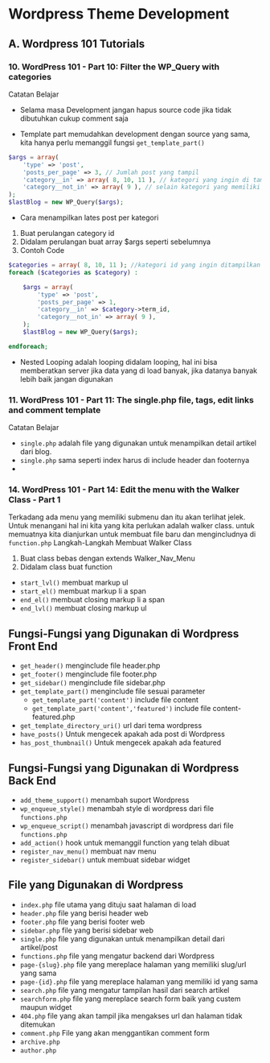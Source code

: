 # Wordpress Theme Development

## A. Wordpress 101 Tutorials

### 10. WordPress 101 - Part 10: Filter the WP_Query with categories

Catatan Belajar
- Selama masa Development jangan hapus source code jika tidak dibutuhkan cukup comment saja

- Template part memudahkan development dengan source yang sama, kita hanya perlu memanggil fungsi
`get_template_part()`

```php
$args = array(
    'type' => 'post',
    'posts_per_page' => 3, // Jumlah post yang tampil
    'category__in' => array( 8, 10, 11 ), // kategori yang ingin di tampilkan
    'category__not_in' => array( 9 ), // selain kategori yang memiliki id di dalam array tidak ditampilkan
);
$lastBlog = new WP_Query($args);
```
- Cara menampilkan lates post per kategori
1. Buat perulangan category id
2. Didalam perulangan buat array $args seperti sebelumnya   
3. Contoh Code

```php
$categories = array( 8, 10, 11 ); //kategori id yang ingin ditampilkan
foreach ($categories as $category) :

    $args = array(
        'type' => 'post',
        'posts_per_page' => 1,
        'category__in' => $category->term_id,
        'category__not_in' => array( 9 ),
    );
    $lastBlog = new WP_Query($args);

endforeach;
```
- Nested Looping adalah looping didalam looping, hal ini bisa memberatkan server jika data yang di load banyak, jika datanya banyak lebih baik jangan digunakan

### 11. WordPress 101 - Part 11: The single.php file, tags, edit links and comment template

Catatan Belajar

- `single.php` adalah file yang digunakan untuk menampilkan detail artikel dari blog.
- `single.php` sama seperti index harus di include header dan footernya
-

### 14. WordPress 101 - Part 14: Edit the menu with the Walker Class - Part 1

Terkadang ada menu yang memiliki submenu dan itu akan terlihat jelek. Untuk menangani hal ini kita yang kita perlukan adalah walker class. untuk memuatnya kita dianjurkan untuk membuat file baru dan mengincludnya di `function.php`
Langkah-Langkah Membuat Walker Class

1. Buat class bebas dengan extends Walker_Nav_Menu
2. Didalam class buat function
  - `start_lvl()` membuat markup ul
  - `start_el()` membuat markup li a span
  - `end_el()` membuat closing markup li a span
  - `end_lvl()` membuat closing markup ul
  


## Fungsi-Fungsi yang Digunakan di Wordpress Front End

- `get_header()` menginclude file header.php
- `get_footer()` menginclude file footer.php
- `get_sidebar()` menginclude file sidebar.php
- `get_template_part()` menginclude file sesuai parameter  
  - `get_template_part('content')` include file content
  - `get_template_part('content','featured')` include file content-featured.php  
- `get_template_directory_uri()` url dari tema wordpress
- `have_posts()` Untuk mengecek apakah ada post di Wordpress
- `has_post_thumbnail()` Untuk mengecek apakah ada featured

## Fungsi-Fungsi yang Digunakan di Wordpress Back End

- `add_theme_support()` menambah suport Wordpress
- `wp_enqueue_style()` menambah style di wordpress dari file `functions.php`
- `wp_enqueue_script()` menambah javascript di wordpress dari file `functions.php`
- `add_action()` hook untuk memanggil function yang telah dibuat
- `register_nav_menu()` membuat nav menu
- `register_sidebar()` untuk membuat sidebar widget

## File yang Digunakan di Wordpress

- `index.php` file utama yang dituju saat halaman di load
- `header.php` file yang berisi header web
- `footer.php` file yang berisi footer web
- `sidebar.php` file yang berisi sidebar web
- `single.php` file yang digunakan untuk menampilkan detail dari artikel/post
- `functions.php` file yang mengatur backend dari Wordpress
- `page-{slug}.php` file yang mereplace halaman yang memiliki slug/url yang sama
- `page-{id}.php` file yang mereplace halaman yang memiliki id yang sama
- `search.php` file yang mengatur tampilan hasil dari search artikel
- `searchform.php` file yang mereplace search form baik yang custem maupun widget
- `404.php` file yang akan tampil jika mengakses url dan halaman tidak ditemukan
- `comment.php` File yang akan menggantikan comment form
- `archive.php`
- `author.php`

